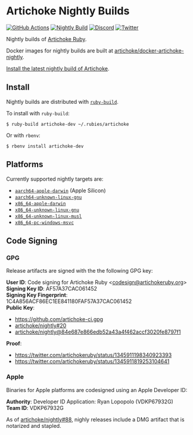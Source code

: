 # Artichoke Nightly Builds

[![GitHub Actions](https://github.com/artichoke/nightly/workflows/CI/badge.svg)](https://github.com/artichoke/nightly/actions)
[![Nightly Build](https://github.com/artichoke/nightly/workflows/Nightly%20Builder/badge.svg)](https://github.com/artichoke/nightly/actions)
[![Discord](https://img.shields.io/discord/607683947496734760)](https://discord.gg/QCe2tp2)
[![Twitter](https://img.shields.io/twitter/follow/artichokeruby?label=Follow&style=social)](https://twitter.com/artichokeruby)

Nightly builds of [Artichoke Ruby].

Docker images for nightly builds are built at
[artichoke/docker-artichoke-nightly][docker-nightly].

[Install the latest nightly build of Artichoke][nightly-releases].

[artichoke ruby]: https://github.com/artichoke/artichoke
[docker-nightly]: https://github.com/artichoke/docker-artichoke-nightly
[nightly-releases]: https://github.com/artichoke/nightly/releases

## Install

Nightly builds are distributed with [`ruby-build`].

To install with `ruby-build`:

```shell
$ ruby-build artichoke-dev ~/.rubies/artichoke
```

Or with `rbenv`:

```shell
$ rbenv install artichoke-dev
```

## Platforms

Currently supported nightly targets are:

- [`aarch64-apple-darwin`] (Apple Silicon)
- [`aarch64-unknown-linux-gnu`]
- [`x86_64-apple-darwin`]
- [`x86_64-unknown-linux-gnu`]
- [`x86_64-unknown-linux-musl`]
- [`x86_64-pc-windows-msvc`]

[`aarch64-apple-darwin`]:
  https://github.com/artichoke/nightly/releases/latest/download/artichoke-nightly-aarch64-apple-darwin.tar.gz
[`aarch64-unknown-linux-gnu`]:
  https://github.com/artichoke/nightly/releases/latest/download/artichoke-nightly-aarch64-unknown-linux-gnu.tar.gz
[`x86_64-apple-darwin`]:
  https://github.com/artichoke/nightly/releases/latest/download/artichoke-nightly-x86_64-apple-darwin.tar.gz
[`x86_64-unknown-linux-gnu`]:
  https://github.com/artichoke/nightly/releases/latest/download/artichoke-nightly-x86_64-unknown-linux-gnu.tar.gz
[`x86_64-unknown-linux-musl`]:
  https://github.com/artichoke/nightly/releases/latest/download/artichoke-nightly-x86_64-unknown-linux-musl.tar.gz
[`x86_64-pc-windows-msvc`]:
  https://github.com/artichoke/nightly/releases/latest/download/artichoke-nightly-x86_64-pc-windows-msvc.zip

## Code Signing

### GPG

Release artifacts are signed with the the following GPG key:

**User ID**: Code signing for Artichoke Ruby \<codesign@artichokeruby.org\>  
**Signing Key ID**: AF57A37CAC061452  
**Signing Key Fingerprint**: 1C4A856ACF86EC1EE841180FAF57A37CAC061452  
**Public Key**:

- <https://github.com/artichoke-ci.gpg>
- [artichoke/nightly#20]
- [artichoke/nightly@84e687e866edb52a43a4f462accf3020fe8797f1]

**Proof**:

- <https://twitter.com/artichokeruby/status/1345911198340923393>
- <https://twitter.com/artichokeruby/status/1345911819253104641>

[`ruby-build`]: https://github.com/rbenv/ruby-build
[artichoke/nightly#20]: https://github.com/artichoke/nightly/pull/20
[artichoke/nightly@84e687e866edb52a43a4f462accf3020fe8797f1]:
  https://github.com/artichoke/nightly/commit/84e687e866edb52a43a4f462accf3020fe8797f1

### Apple

Binaries for Apple platforms are codesigned using an Apple Developer ID:

**Authority**: Developer ID Application: Ryan Lopopolo (VDKP67932G)  
**Team ID**: VDKP67932G

As of [artichoke/nightly#88], nighly releases include a DMG artifact that is
notarized and stapled.

[artichoke/nightly#88]: https://github.com/artichoke/nightly/pull/88
